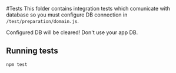 #Tests
This folder contains integration tests which comunicate with database 
so you must configure DB connection in `/test/preparation/domain.js`. 

Configured DB will be cleared! Don't use your app DB.

## Running tests
```
npm test
```